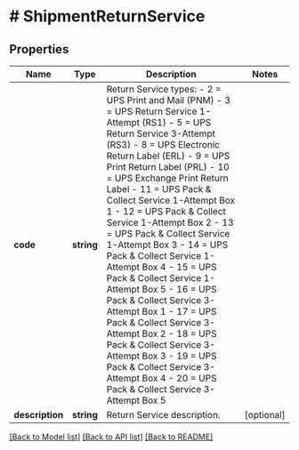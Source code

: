 # # ShipmentReturnService

## Properties

Name | Type | Description | Notes
------------ | ------------- | ------------- | -------------
**code** | **string** | Return Service types: - 2 &#x3D; UPS Print and Mail (PNM) - 3 &#x3D; UPS Return Service 1-Attempt (RS1) - 5 &#x3D; UPS Return Service 3-Attempt (RS3) - 8 &#x3D; UPS Electronic Return Label (ERL) - 9 &#x3D; UPS Print Return Label (PRL) - 10 &#x3D; UPS Exchange Print Return Label - 11 &#x3D; UPS Pack &amp; Collect Service 1-Attempt Box 1 - 12 &#x3D; UPS Pack &amp; Collect Service 1-Attempt Box 2 - 13 &#x3D; UPS Pack &amp; Collect Service 1-Attempt Box 3 - 14 &#x3D; UPS Pack &amp; Collect Service 1-Attempt Box 4 - 15 &#x3D; UPS Pack &amp; Collect Service 1-Attempt Box 5 - 16 &#x3D; UPS Pack &amp; Collect Service 3-Attempt Box 1 - 17 &#x3D; UPS Pack &amp; Collect Service 3-Attempt Box 2 - 18 &#x3D; UPS Pack &amp; Collect Service 3-Attempt Box 3 - 19 &#x3D; UPS Pack &amp; Collect Service 3-Attempt Box 4 - 20 &#x3D; UPS Pack &amp; Collect Service 3-Attempt Box 5 |
**description** | **string** | Return Service description. | [optional]

[[Back to Model list]](../../README.md#models) [[Back to API list]](../../README.md#endpoints) [[Back to README]](../../README.md)
